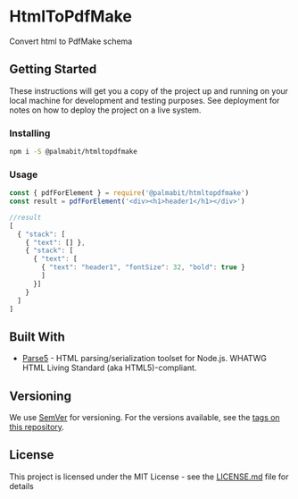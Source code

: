 # HtmlToPdfMake

Convert html to PdfMake schema

## Getting Started

These instructions will get you a copy of the project up and running on your local machine for development and testing purposes. See deployment for notes on how to deploy the project on a live system.

### Installing

```bash
npm i -S @palmabit/htmltopdfmake
```

### Usage

```javascript
const { pdfForElement } = require('@palmabit/htmltopdfmake')
const result = pdfForElement('<div><h1>header1</h1></div>')

//result
[
  { "stack": [
    { "text": [] },
    { "stack": [
      { "text": [
        { "text": "header1", "fontSize": 32, "bold": true }
        ]
      }]
    }
  ]
]
```

## Built With

* [Parse5](https://github.com/inikulin/parse5) - HTML parsing/serialization toolset for Node.js. WHATWG HTML Living Standard (aka HTML5)-compliant.

## Versioning

We use [SemVer](http://semver.org/) for versioning. For the versions available, see the [tags on this repository](https://github.com/your/project/tags). 

## License

This project is licensed under the MIT License - see the [LICENSE.md](LICENSE.md) file for details
